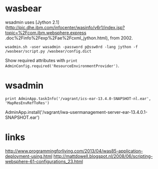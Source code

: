 # wasbear

wsadmin uses [Jython 2.1](http://pic.dhe.ibm.com/infocenter/wasinfo/v6r1/index.jsp?topic=%2Fcom.ibm.websphere.express
.doc%2Finfo%2Fexp%2Fae%2Fcxml_jython.html), from 2002.

	wsadmin.sh -user wasadmin -password p@ssw0rd -lang jython -f /wasbear/script.py /wasbear/config.dict

Show required attributes with `print AdminConfig.required('ResourceEnvironmentProvider')`.

# wsadmin

`print AdminApp.taskInfo('/vagrant/ics-ear-13.4.0-SNAPSHOT-nl.ear', 'MapResEnvRefToRes')`

AdminApp.install('/vagrant/iwa-usermanagement-server-ear-13.4.0.1-SNAPSHOT.ear')

# links

http://www.programmingforliving.com/2013/04/was85-application-deployment-using.html
http://mattdowell.blogspot.nl/2008/06/scripting-websphere-61-configurations_23.html